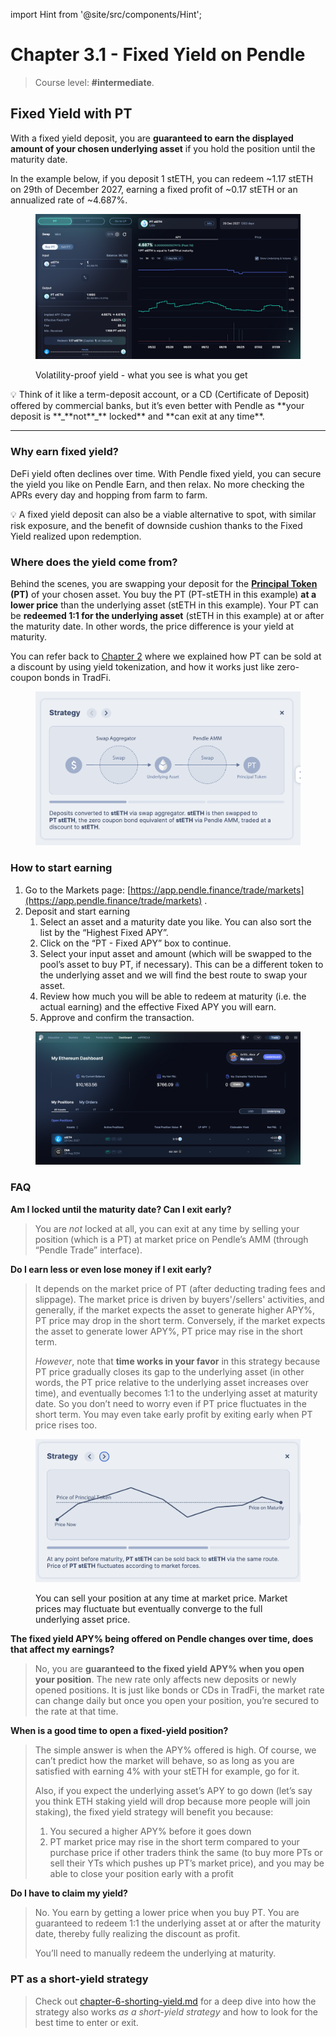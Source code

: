 import Hint from '@site/src/components/Hint';

# Chapter 3.1 - Fixed Yield on Pendle

> Course level: **#intermediate**.

## Fixed Yield with PT

With a fixed yield deposit, you are **guaranteed to earn the displayed amount of your chosen underlying asset** if you hold the position until the maturity date.

In the example below, if you deposit 1 stETH, you can redeem \~1.17 stETH on 29th of December 2027, earning a fixed profit of \~0.17 stETH or an annualized rate of \~4.687%.

<figure><img src="/pendle-academy/imgs/image (1).png" alt="" /><figcaption><p>Volatility-proof yield - what you see is what you get</p></figcaption></figure>

<Hint style="success">
💡 Think of it like a term-deposit account, or a CD (Certificate of Deposit) offered by commercial banks, but it’s even better with Pendle as **your deposit is&#x20;**_**not**_**&#x20;locked** and **can exit at any time**.
</Hint>

***

### Why earn fixed yield?

DeFi yield often declines over time. With Pendle fixed yield, you can secure the yield you like on Pendle Earn, and then relax. No more checking the APRs every day and hopping from farm to farm.

<Hint style="info">
💡 A fixed yield deposit can also be a viable alternative to spot, with similar risk exposure, and the benefit of downside cushion thanks to the Fixed Yield realized upon redemption.
</Hint>

### Where does the yield come from?

Behind the scenes, you are swapping your deposit for the [**Principal Token**](../pendle-101/chapter-2-yield-tokenization-basics#pt-and-yt-in-pendle) **(PT)** of your chosen asset. You buy the PT (PT-stETH in this example) **at a lower price** than the underlying asset (stETH in this example). Your PT can be **redeemed 1:1 for the underlying asset** (stETH in this example) at or after the maturity date. In other words, the price difference is your yield at maturity.

You can refer back to [Chapter 2](../pendle-101/chapter-2-yield-tokenization-basics) where we explained how PT can be sold at a discount by using yield tokenization, and how it works just like zero-coupon bonds in TradFi.

<figure><img src="/pendle-academy/imgs/image (76).png" alt="" width="563" /><figcaption></figcaption></figure>

### How to start earning

1. Go to the Markets page: [https://app.pendle.finance/trade/markets](https://app.pendle.finance/trade/markets) .
2. Deposit and start earning
   1. Select an asset and a maturity date you like. You can also sort the list by the “Highest Fixed APY”.
   2. Click on the “PT - Fixed APY” box to continue.
   3. Select your input asset and amount (which will be swapped to the pool’s asset to buy PT, if necessary). This can be a different token to the underlying asset and we will find the best route to swap your asset.
   4. Review how much you will be able to redeem at maturity (i.e. the actual earning) and the effective Fixed APY you will earn.
   5. Approve and confirm the transaction.

<figure><img src="/pendle-academy/imgs/image (2).png" alt="" /><figcaption></figcaption></figure>

### FAQ

**Am I locked until the maturity date? Can I exit early?**

> You are _not_ locked at all, you can exit at any time by selling your position (which is a PT) at market price on Pendle’s AMM (through “Pendle Trade” interface).

**Do I earn less or even lose money if I exit early?**

> It depends on the market price of PT (after deducting trading fees and slippage). The market price is driven by buyers'/sellers' activities, and generally, if the market expects the asset to generate higher APY%, PT price may drop in the short term. Conversely, if the market expects the asset to generate lower APY%, PT price may rise in the short term.
>
> _However_, note that **time works in your favor** in this strategy because PT price gradually closes its gap to the underlying asset (in other words, the PT price relative to the underlying asset increases over time), and eventually becomes 1:1 to the underlying asset at maturity date. So you don’t need to worry even if PT price fluctuates in the short term. You may even take early profit by exiting early when PT price rises too.

<figure><img src="/pendle-academy/imgs/image (78).png" alt="" width="563" /><figcaption><p>You can sell your position at any time at market price. Market prices may fluctuate but eventually converge to the full underlying asset price.</p></figcaption></figure>

**The fixed yield APY% being offered on Pendle changes over time, does that affect my earnings?**

> No, you are **guaranteed to the fixed yield APY% when you open your position**. The new rate only affects new deposits or newly opened positions. It is just like bonds or CDs in TradFi, the market rate can change daily but once you open your position, you’re secured to the rate at that time.

**When is a good time to open a fixed-yield position?**

> The simple answer is when the APY% offered is high. Of course, we can’t predict how the market will behave, so as long as you are satisfied with earning 4% with your stETH for example, go for it.
>
> Also, if you expect the underlying asset’s APY to go down (let’s say you think ETH staking yield will drop because more people will join staking), the fixed yield strategy will benefit you because:
>
> 1. You secured a higher APY% before it goes down
> 2. PT market price may rise in the short term compared to your purchase price if other traders think the same (to buy more PTs or sell their YTs which pushes up PT’s market price), and you may be able to close your position early with a profit

**Do I have to claim my yield?**

> No. You earn by getting a lower price when you buy PT. You are guaranteed to redeem 1:1 the underlying asset at or after the maturity date, thereby fully realizing the discount as profit.
>
> You’ll need to manually redeem the underlying at maturity.

### PT as a short-yield strategy

> Check out [chapter-6-shorting-yield.md](../yield-trading-deep-dives/chapter-6-shorting-yield.md "mention") for a deep dive into how the strategy also works _as a short-yield strategy_ and how to look for the best time to enter or exit.
